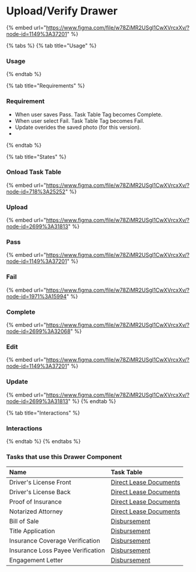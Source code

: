 # Upload/Verify Drawer

{% embed url="https://www.figma.com/file/w78ZiMR2USgl1CwXVrcxXv/?node-id=1149%3A37201" %}

{% tabs %}
{% tab title="Usage" %}
### Usage
{% endtab %}

{% tab title="Requirements" %}
### Requirement

* When user saves Pass. Task Table Tag becomes Complete.
* When user select Fail. Task Table Tag becomes Fail.
* Update overides the saved photo \(for this version\).
* 
{% endtab %}

{% tab title="States" %}
### Onload Task Table

{% embed url="https://www.figma.com/file/w78ZiMR2USgl1CwXVrcxXv/?node-id=718%3A25252" %}

### Upload

{% embed url="https://www.figma.com/file/w78ZiMR2USgl1CwXVrcxXv/?node-id=2699%3A31813" %}

### Pass

{% embed url="https://www.figma.com/file/w78ZiMR2USgl1CwXVrcxXv/?node-id=1149%3A37201" %}

### Fail

{% embed url="https://www.figma.com/file/w78ZiMR2USgl1CwXVrcxXv/?node-id=1971%3A15994" %}

### Complete

{% embed url="https://www.figma.com/file/w78ZiMR2USgl1CwXVrcxXv/?node-id=2699%3A32068" %}

### Edit

{% embed url="https://www.figma.com/file/w78ZiMR2USgl1CwXVrcxXv/?node-id=1149%3A37201" %}

### Update

{% embed url="https://www.figma.com/file/w78ZiMR2USgl1CwXVrcxXv/?node-id=2699%3A31813" %}
{% endtab %}

{% tab title="Interactions" %}
### Interactions
{% endtab %}
{% endtabs %}

### Tasks that use this Drawer Component

| Name | Task Table |
| :--- | :--- |
| Driver's License Front | [Direct Lease Documents](../task-tables/task-table/direct-lease-documents.md) |
| Driver's License Back | [Direct Lease Documents](../task-tables/task-table/direct-lease-documents.md) |
| Proof of Insurance | [Direct Lease Documents](../task-tables/task-table/direct-lease-documents.md) |
| Notarized Attorney | [Direct Lease Documents](../task-tables/task-table/direct-lease-documents.md) |
| Bill of Sale | [Disbursement](../task-tables/task-table/disbursement.md) |
| Title Application | [Disbursement](../task-tables/task-table/disbursement.md) |
| Insurance Coverage Verification | [Disbursement](../task-tables/task-table/disbursement.md) |
| Insurance Loss Payee Verification | [Disbursement](../task-tables/task-table/disbursement.md) |
| Engagement Letter | [Disbursement](../task-tables/task-table/disbursement.md) |

